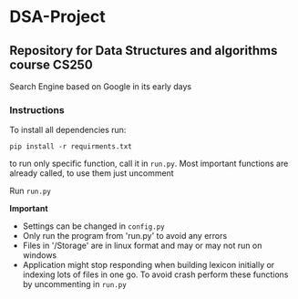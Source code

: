 # DSA-Project
## Repository for Data Structures and algorithms course CS250
Search Engine based on Google in its early days

### Instructions
To install all dependencies run:
```
pip install -r requirments.txt
```

to run only specific function, call it in `run.py`. Most important functions are already called, to use them just uncomment

Run `run.py`


**Important**
* Settings can be changed in `config.py`
* Only run the program from 'run.py' to avoid any errors
* Files  in '/Storage' are in linux format and may or may not run on windows
* Application might stop responding when building lexicon initially or indexing lots of files in one go. To avoid crash perform these functions by uncommenting in `run.py`
